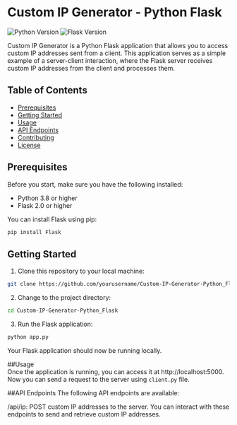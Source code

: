 # Custom IP Generator - Python Flask

![Python Version](https://img.shields.io/badge/Python-3.8%2B-brightgreen)
![Flask Version](https://img.shields.io/badge/Flask-2.0%2B-blue)

Custom IP Generator is a Python Flask application that allows you to access custom IP addresses sent from a client. This application serves as a simple example of a server-client interaction, where the Flask server receives custom IP addresses from the client and processes them.

## Table of Contents

- [Prerequisites](#prerequisites)
- [Getting Started](#getting-started)
- [Usage](#usage)
- [API Endpoints](#api-endpoints)
- [Contributing](#contributing)
- [License](#license)

## Prerequisites

Before you start, make sure you have the following installed:

- Python 3.8 or higher
- Flask 2.0 or higher

You can install Flask using pip:

```bash
pip install Flask
```

## Getting Started
1. Clone this repository to your local machine:
```bash
git clone https://github.com/yourusername/Custom-IP-Generator-Python_Flask.git
```

2. Change to the project directory:
```bash
cd Custom-IP-Generator-Python_Flask
```

3. Run the Flask application:
```bash
python app.py
```
Your Flask application should now be running locally.  

##Usage  
Once the application is running, you can access it at http://localhost:5000. Now you can send a request to the server using ```client.py``` file.

##API Endpoints
The following API endpoints are available:

/api/ip: POST custom IP addresses to the server.
You can interact with these endpoints to send and retrieve custom IP addresses.

